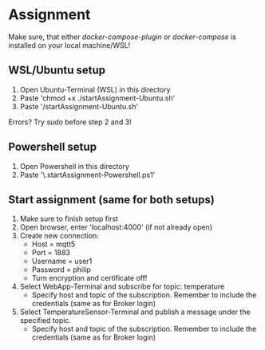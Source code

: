 # Assignment

Make sure, that either *docker-compose-plugin* or *docker-compose* is installed on your local machine/WSL!

## WSL/Ubuntu setup

1. Open Ubuntu-Terminal (WSL) in this directory
2. Paste 'chmod +x ./startAssignment-Ubuntu.sh'
3. Paste '/startAssignment-Ubuntu.sh'

Errors? Try *sudo* before step 2 and 3!

## Powershell setup

1. Open Powershell in this directory
2. Paste '\\.startAssignment-Powershell.ps1'

## Start assignment (same for both setups)

1. Make sure to finish setup first
2. Open browser, enter 'localhost:4000' (if not already open)
3. Create new connection:
   - Host = mqtt5
   - Port = 1883
   - Username = user1
   - Password = philip
   - Turn encryption and certificate off!
4. Select WebApp-Terminal and subscribe for topic: temperature
   - Specify host and topic of the subscription. Remember to include the credentials (same as for Broker login)
5. Select TemperatureSensor-Terminal and publish a message under the specified topic.
   - Specify host and topic of the subscription. Remember to include the credentials (same as for Broker login)
